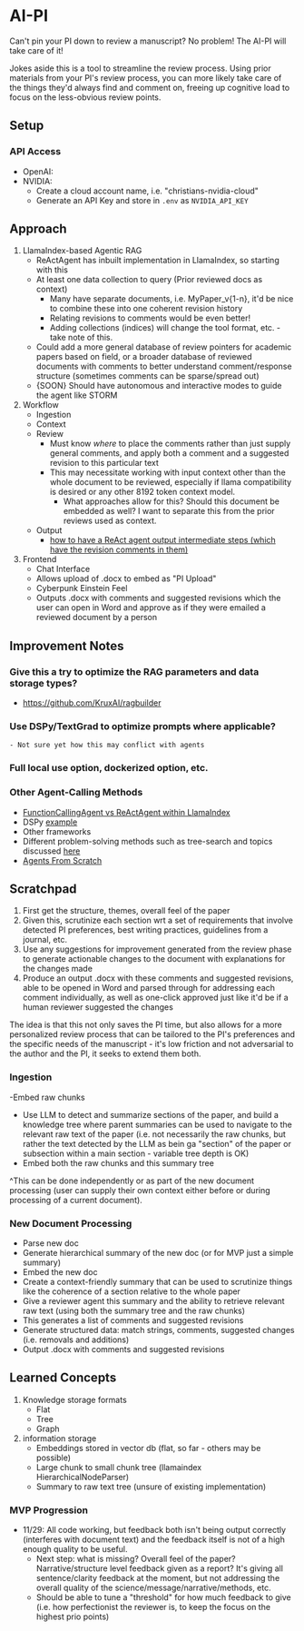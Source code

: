 # AI-PI
Can't pin your PI down to review a manuscript?
No problem! The AI-PI will take care of it!

Jokes aside this is a tool to streamline the review process. Using prior materials from your PI's review process, you can more likely take care of the things they'd always find and comment on, freeing up cognitive load to focus on the less-obvious review points.

## Setup

### API Access
- OpenAI:
- NVIDIA:
    - Create a cloud account name, i.e. "christians-nvidia-cloud"
    - Generate an API Key and store in `.env` as `NVIDIA_API_KEY`

## Approach
1. LlamaIndex-based Agentic RAG
    - ReActAgent has inbuilt implementation in LlamaIndex, so starting with this
    - At least one data collection to query (Prior reviewed docs as context)
        - Many have separate documents, i.e. MyPaper_v{1-n}, it'd be nice to combine these into one coherent revision history
        - Relating revisions to comments would be even better!
        - Adding collections (indices) will change the tool format, etc. - take note of this.
    - Could add a more general database of review pointers for academic papers based on field, or a broader database of reviewed documents with comments to better understand comment/response structure (sometimes comments can be sparse/spread out)
    - {SOON} Should have autonomous and interactive modes to guide the agent like STORM
2. Workflow
    - Ingestion
    - Context
    - Review
        - Must know *where* to place the comments rather than just supply general comments, and apply both a comment and a suggested revision to this particular text
        - This may necessitate working with input context other than the whole document to be reviewed, especially if llama compatibility is desired or any other 8192 token context model. 
            - What approaches allow for this? Should this document be embedded as well? I want to separate this from the prior reviews used as context.
    - Output
        - [how to have a ReAct agent output intermediate steps (which have the revision comments in them)](https://github.com/run-llama/llama_index/issues/15952)
2. Frontend
    - Chat Interface
    - Allows upload of .docx to embed as "PI Upload"
    - Cyberpunk Einstein Feel
    - Outputs .docx with comments and suggested revisions which the user can open in Word and approve as if they were emailed a reviewed document by a person


## Improvement Notes
### Give this a try to optimize the RAG parameters and data storage types?
- https://github.com/KruxAI/ragbuilder

### Use DSPy/TextGrad to optimize prompts where applicable?
    - Not sure yet how this may conflict with agents

### Full local use option, dockerized option, etc.

### Other Agent-Calling Methods
- [FunctionCallingAgent vs ReActAgent within LlamaIndex](https://github.com/run-llama/llama_index/issues/15685)
- DSPy [example](https://medium.com/@leighphil4/dspy-rag-with-llamaindex-programming-llms-over-prompting-1b12d12cbc43)
- Other frameworks
- Different problem-solving methods such as tree-search and topics discussed [here](https://www.youtube.com/watch?v=MXPYbjjyHXc)
- [Agents From Scratch](https://learnbybuilding.ai/tutorials/dspy-agents-from-scratch)


## Scratchpad
1. First get the structure, themes, overall feel of the paper
2. Given this, scrutinize each section wrt a set of requirements that involve detected PI preferences, best writing practices, guidelines from a journal, etc.
3. Use any suggestions for improvement generated from the review phase to generate actionable changes to the document with explanations for the changes made
4. Produce an output .docx with these comments and suggested revisions, able to be opened in Word and parsed through for addressing each comment individually, as well as one-click approved just like it'd be if a human reviewer suggested the changes

The idea is that this not only saves the PI time, but also allows for a more personalized review process that can be tailored to the PI's preferences and the specific needs of the manuscript - it's low friction and not adversarial to the author and the PI, it seeks to extend them both.

### Ingestion
-Embed raw chunks
- Use LLM to detect and summarize sections of the paper, and build a knowledge tree where parent summaries can be used to navigate to the relevant raw text of the paper (i.e. not necessarily the raw chunks, but rather the text detected by the LLM as bein ga "section" of the paper or subsection within a main section - variable tree depth is OK)
- Embed both the raw chunks and this summary tree

^This can be done independently or as part of the new document processing (user can supply their own context either before or during processing of a current document).

### New Document Processing
- Parse new doc
- Generate hierarchical summary of the new doc (or for MVP just a simple summary)
- Embed the new doc
- Create a context-friendly summary that can be used to scrutinize things like the coherence of a section relative to the whole paper
- Give a reviewer agent this summary and the ability to retrieve relevant raw text (using both the summary tree and the raw chunks)
- This generates a list of comments and suggested revisions
- Generate structured data: match strings, comments, suggested changes (i.e. removals and additions)
- Output .docx with comments and suggested revisions


## Learned Concepts
1. Knowledge storage formats
    - Flat
    - Tree
    - Graph
2. information storage
    - Embeddings stored in vector db (flat, so far - others may be possible)
    - Large chunk to small chunk tree (llamaindex HierarchicalNodeParser)
    - Summary to raw text tree (unsure of existing implementation)

### MVP Progression
- 11/29: All code working, but feedback both isn't being output correctly (interferes with document text) and the feedback itself is not of a high enough quality to be useful.
    - Next step: what is missing? Overall feel of the paper? Narrative/structure level feedback given as a report? It's giving all sentence/clarity feedback at the moment, but not addressing the overall quality of the science/message/narrative/methods, etc.
    - Should be able to tune a "threshold" for how much feedback to give (i.e. how perfectionist the reviewer is, to keep the focus on the highest prio points)